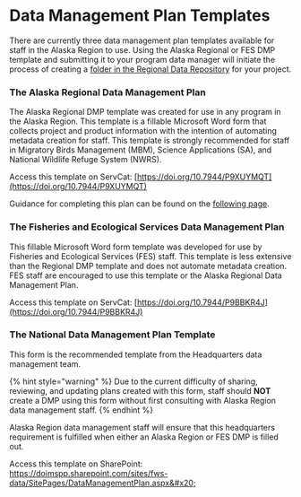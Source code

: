 # Data Management Plan Templates

There are currently three data management plan templates available for staff in the Alaska Region to use. Using the Alaska Regional or FES DMP template and submitting it to your program data manager will initiate the process of creating a [folder in the Regional Data Repository](../../../alaska-data-management-101/alaska-region-data-repository.md) for your project.

### The Alaska Regional Data Management Plan

The Alaska Regional DMP template was created for use in any program in the Alaska Region. This template is a fillable Microsoft Word form that collects project and product information with the intention of automating metadata creation for staff. This template is strongly recommended for staff in Migratory Birds Management (MBM), Science Applications (SA), and National Wildlife Refuge System (NWRS).&#x20;

Access this template on ServCat: [https://doi.org/10.7944/P9XUYMQT](https://doi.org/10.7944/P9XUYMQT)

Guidance for completing this plan can be found on the [following page](alaska-regional-data-management-plan-template.md).

### The Fisheries and Ecological Services Data Management Plan

This fillable Microsoft Word form template was developed for use by Fisheries and Ecological Services (FES) staff. This template is less extensive than the Regional DMP template and does not automate metadata creation. FES staff are encouraged to use this template or the Alaska Regional Data Management Plan.&#x20;

Access this template on ServCat: [https://doi.org/10.7944/P9BBKR4J](https://doi.org/10.7944/P9BBKR4J)

### The National Data Management Plan Template

This form is the recommended template from the Headquarters data management team.&#x20;

{% hint style="warning" %}
Due to the current difficulty of sharing, reviewing, and updating plans created with this form, staff should **NOT** create a DMP using this form without first consulting with Alaska Region data management staff.
{% endhint %}

Alaska Region data management staff will ensure that this headquarters requirement is fulfilled when either an Alaska Region or FES DMP is filled out.

Access this template on SharePoint: [https://doimspp.sharepoint.com/sites/fws-data/SitePages/DataManagementPlan.aspx&#x20;\
](https://doimspp.sharepoint.com/sites/fws-data/SitePages/DataManagementPlan.aspx)
